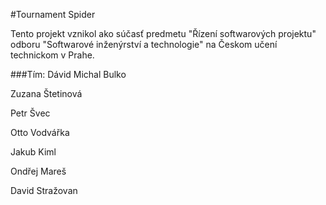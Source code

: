 #Tournament Spider

Tento projekt vznikol ako súčasť predmetu "Řízení softwarových projektu" odboru "Softwarové inženýrství a technologie" na Českom učení technickom v Prahe. 

###Tím: 
Dávid Michal Bulko

Zuzana Štetinová

Petr Švec

Otto Vodvářka

Jakub Kiml

Ondřej Mareš

David Stražovan
